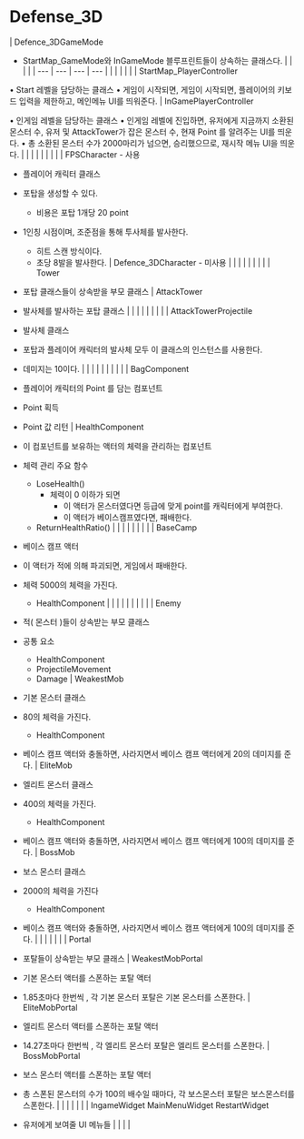 # Defense_3D

| Defence_3DGameMode

- StartMap_GameMode와 InGameMode 블루프린트들이 상속하는 클래스다. |  |  |  |
| --- | --- | --- | --- |
|  |  |  |  |
| StartMap_PlayerController

• Start 레벨을 담당하는 클래스
• 게임이 시작되면, 게임이 시작되면, 플레이어의 키보드 입력을 제한하고, 메인메뉴 UI를 띄워준다. | InGamePlayerController

• 인게임 레벨을 담당하는 클래스
• 인게임 레벨에 진입하면, 유저에게 지금까지 소환된 몬스터 수, 유저 및 AttackTower가 잡은 몬스터 수, 현재 Point 를 알려주는 UI를 띄운다.
• 총 소환된 몬스터 수가 2000마리가 넘으면, 승리했으므로, 재시작 메뉴 UI을 띄운다. |  |  |
|  |  |  |  |
| FPSCharacter - 사용

- 플레이어 캐릭터 클래스
- 포탑을 생성할 수 있다.
     - 비용은 포탑 1개당 20 point
- 1인칭 시점이며, 조준점을 통해 투사체를 발사한다.
    - 히트 스캔 방식이다.
    - 초당 8발을 발사한다. | Defence_3DCharacter - 
미사용 |  |  |
|  |  |  |  |
| Tower

- 포탑 클래스들이 상속받을 부모 클래스 | AttackTower

- 발사체를 발사하는 포탑 클래스 |  |  |
|  |  |  |  |
| AttackTowerProjectile

- 발사체 클래스
- 포탑과 플레이어 캐릭터의 발사체 모두 이 클래스의 인스턴스를 사용한다.
- 데미지는 10이다. |  |  |  |
|  |  |  |  |
| BagComponent

- 플레이어 캐릭터의 Point 를 담는 컴포넌트
- Point 획득
- Point 값 리턴 | HealthComponent

- 이 컴포넌트를 보유하는 액터의 체력을 관리하는 컴포넌트
- 체력 관리 주요 함수
    - LoseHealth()
        - 체력이 0 이하가 되면
            - 이 액터가 몬스터였다면 등급에 맞게 point를 캐릭터에게 부여한다.
            - 이 액터가 베이스캠프였다면, 패배한다.
    - ReturnHealthRatio() |  |  |
|  |  |  |  |
| BaseCamp

- 베이스 캠프 액터
- 이 액터가 적에 의해 파괴되면, 게임에서 패배한다.
- 체력 5000의 체력을 가진다.
    - HealthComponent |  |  |  |
|  |  |  |  |
| Enemy

- 적( 몬스터 )들이 상속받는 부모 클래스
- 공통 요소
    - HealthComponent
    - ProjectileMovement
    - Damage | WeakestMob

- 기본 몬스터 클래스
- 80의 체력을 가진다.
    - HealthComponent
- 베이스 캠프 액터와 충돌하면, 사라지면서 베이스 캠프 액터에게 20의 데미지를 준다. | EliteMob

- 엘리트 몬스터 클래스
- 400의 체력을 가진다.
    - HealthComponent
- 베이스 캠프 액터와 충돌하면, 사라지면서 베이스 캠프 액터에게 100의 데미지를 준다. | BossMob

- 보스 몬스터 클래스
- 2000의 체력을 가진다
    - HealthComponent
- 베이스 캠프 액터와 충돌하면, 사라지면서 베이스 캠프 액터에게 100의 데미지를 준다. |
|  |  |  |  |
| Portal

- 포탈들이 상속받는 부모 클래스 | WeakestMobPortal

- 기본 몬스터 액터를 스폰하는 포탈 액터
- 1.85초마다 한번씩 , 각 기본 몬스터 포탈은 기본 몬스터를 스폰한다. | EliteMobPortal

- 엘리트 몬스터 액터를 스폰하는 포탈 액터
- 14.27초마다 한번씩 , 각 엘리트 몬스터 포탈은 엘리트 몬스터를 스폰한다. | BossMobPortal

- 보스 몬스터 액터를 스폰하는 포탈 액터
- 총 스폰된 몬스터의 수가 100의 배수일 때마다, 각 보스몬스터 포탈은 보스몬스터를 스폰한다. |
|  |  |  |  |
| IngameWidget 
MainMenuWidget 
RestartWidget 

- 유저에게 보여줄 UI 메뉴들 |  |  |  |
